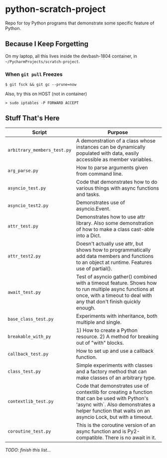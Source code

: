 # python-scratch-project

Repo for toy Python programs that demonstrate some specific feature of Python.

## Because I Keep Forgetting

On my laptop, all this lives inside the devbash-1804 container, in `~/PycharmProjects/scratch-project`.

### When `git pull` Freezes

```
$ git fsck && git gc --prune=now
```

Also, try this on HOST (not in container)
```
> sudo iptables -P FORWARD ACCEPT
```

## Stuff That's Here

Script | Purpose
----------------------------|-----------
`arbitrary_members_test.py` | A demonstration of a class whose instances can be dynamically populated with data, easily accessible as member variables.
`arg_parse.py` | How to parse arguments given from command line.
`asyncio_test.py` | Code that demonstrates how to do various things with async functions and tasks.
`asyncio_test2.py` | Demonstrates use of asyncio.Event.
`attr_test.py` | Demonstrates how to use attr library. Also some demonstration of how to make a class cast-able into a Dict.
`attr_test2.py` | Doesn't actually use attr, but shows how to programmatically add data members and functions to an object at runtime. Features use of partial().
`await_test.py` | Test of asyncio gather() combined with a timeout feature. Shows how to run multiple async functions at once, with a timeout to deal with any that don't finish quickly enough.
`base_class_test.py` | Experiments with inheritance, both multiple and single.
`breakable_with_py` | 1) How to create a Python resource. 2) A method for breaking out of "with" blocks.
`callback_test.py` | How to set up and use a callback function.
`class_test.py` | Simple experiments with classes and a factory method that can make classes of an arbitrary type.
`contextlib_test.py` | Code that demonstrates use of contextlib for creating a function that can be used with Python's 'async with`. Also demonstrates a helper function that waits on an asyncio Lock, but with a timeout. 
`coroutine_test.py` | This is the coroutine version of an async function and is Py2-compatible. There is no await in it.

_TODO: finish this list..._





